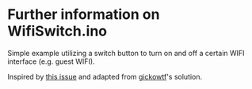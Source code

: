 # Further information on WifiSwitch.ino
Simple example utilizing a switch button to turn on and off a certain WIFI interface (e.g. guest WIFI).

Inspired by [this issue](https://github.com/Aypac/Arduino-TR-064-SOAP-Library/issues/3) and adapted from [gickowtf](https://github.com/gickowtf)'s solution.